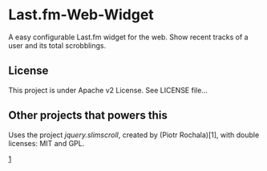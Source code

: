 Last.fm-Web-Widget
==================

A easy configurable Last.fm widget for the web. Show recent tracks of a user and its total scrobblings.

## License
This project is under Apache v2 License. See LICENSE file...

## Other projects that powers this
Uses the project _jquery.slimscroll_, created by (Piotr Rochala)[1], with double licenses: MIT and GPL.

[1](http://rocha.la)